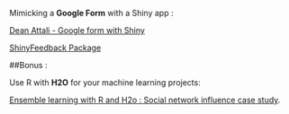 

Mimicking a <strong>Google Form</strong> with a Shiny app : 

<a href="https://deanattali.com/2015/06/14/mimicking-google-form-shiny/">Dean Attali - Google form with Shiny</a>

<a href="https://cran.r-project.org/web/packages/shinyFeedback/vignettes/shinyFeedback-intro.html"> ShinyFeedback Package </a>

##Bonus :

Use R with <strong>H2O</strong> for your machine learning projects:

<a href="http://thinktostart.com/predict-social-network-influence-with-r-and-h2o-ensemble-learning/">Ensemble learning with R and H2o : Social network influence case study</a>.
